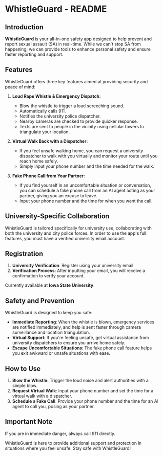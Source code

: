 # WhistleGuard - README

## Introduction

**WhistleGuard** is your all-in-one safety app designed to help prevent and report sexual assault (SA) in real-time. While we can't stop SA from happening, we can provide tools to enhance personal safety and ensure faster reporting and support.

## Features

WhistleGuard offers three key features aimed at providing security and peace of mind:

1. **Loud Rape Whistle & Emergency Dispatch:**
   - Blow the whistle to trigger a loud screeching sound.
   - Automatically calls 911.
   - Notifies the university police dispatcher.
   - Nearby cameras are checked to provide quicker response.
   - Texts are sent to people in the vicinity using cellular towers to triangulate your location.

2. **Virtual Walk Back with a Dispatcher:**
   - If you feel unsafe walking home, you can request a university dispatcher to walk with you virtually and monitor your route until you reach home safely.
   - Simply input your phone number and the time needed for the walk.

3. **Fake Phone Call from Your Partner:**
   - If you find yourself in an uncomfortable situation or conversation, you can schedule a fake phone call from an AI agent acting as your partner, giving you an excuse to leave.
   - Input your phone number and the time for when you want the call.

## University-Specific Collaboration

WhistleGuard is tailored specifically for university use, collaborating with both the university and city police forces. In order to use the app's full features, you must have a verified university email account.

## Registration

1. **University Verification**: Register using your university email.
2. **Verification Process**: After inputting your email, you will receive a confirmation to verify your account.
   
Currently available at **Iowa State University**.

## Safety and Prevention

WhistleGuard is designed to keep you safe:
- **Immediate Reporting**: When the whistle is blown, emergency services are notified immediately, and help is sent faster through camera surveillance and location triangulation.
- **Virtual Support**: If you're feeling unsafe, get virtual assistance from university dispatchers to ensure you arrive home safely.
- **Escape Uncomfortable Situations**: The fake phone call feature helps you exit awkward or unsafe situations with ease.

## How to Use

1. **Blow the Whistle**: Trigger the loud noise and alert authorities with a simple blow.
2. **Request Virtual Walk**: Input your phone number and set the time for a virtual walk with a dispatcher.
3. **Schedule a Fake Call**: Provide your phone number and the time for an AI agent to call you, posing as your partner.

## Important Note

If you are in immediate danger, always call 911 directly.

WhistleGuard is here to provide additional support and protection in situations where you feel unsafe. Stay safe with WhistleGuard!